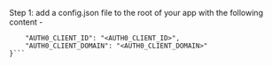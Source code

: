 <!-- TODO: Add a step by step integration guide here -->

Step 1: add a config.json file to the root of your app with the following content -
```{
	"AUTH0_CLIENT_ID": "<AUTH0_CLIENT_ID>",
	"AUTH0_CLIENT_DOMAIN": "<AUTH0_CLIENT_DOMAIN>"
}```

